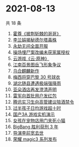 # 2021-08-13

共 18 条

<!-- BEGIN -->
<!-- 最后更新时间 Fri Aug 13 2021 09:48:46 GMT+0800 (China Standard Time) -->

1. [霍尊《披荆斩棘的哥哥》](https://www.zhihu.com/search?q=霍尊)
1. [李兰娟揭秘德尔塔毒株](https://www.zhihu.com/search?q=德尔塔)
1. [永劫无间全面开服](https://www.zhihu.com/search?q=永劫无间)
1. [操场埋尸案改编未获家属授权](https://www.zhihu.com/search?q=操场埋尸案)
1. [云游戏《云·原神》](https://www.zhihu.com/search?q=原神)
1. [江南百景图岳飞形象争议](https://www.zhihu.com/search?q=江南百景图)
1. [乌合麒麟新作](https://www.zhihu.com/search?q=乌合麒麟)
1. [梅西将穿巴黎 30 号球衣](https://www.zhihu.com/search?q=梅西)
1. [湖北随县遭遇极端强降雨](https://www.zhihu.com/search?q=湖北暴雨)
1. [亚朵酒店再发澄清声明](https://www.zhihu.com/search?q=亚朵)
1. [雷军向首批用户发红包](https://www.zhihu.com/search?q=雷军)
1. [腾讯实习生向高管建议陪酒禁令](https://www.zhihu.com/search?q=腾讯实习生)
1. [过半孩子日均游戏超十时](https://www.zhihu.com/search?q=网络游戏)
1. [国产3A 游戏实机演示](https://www.zhihu.com/search?q=神舞幻想·妄之生)
1. [女孩在宠物店用门夹死小猫](https://www.zhihu.com/search?q=女孩虐猫)
1. [BigBang 胜利获刑 3 年](https://www.zhihu.com/search?q=胜利被捕)
1. [导演李前宽去世](https://www.zhihu.com/search?q=李前宽)
1. [荣耀 magic3 系列发布](https://www.zhihu.com/search?q=荣耀手机)

<!-- END -->
